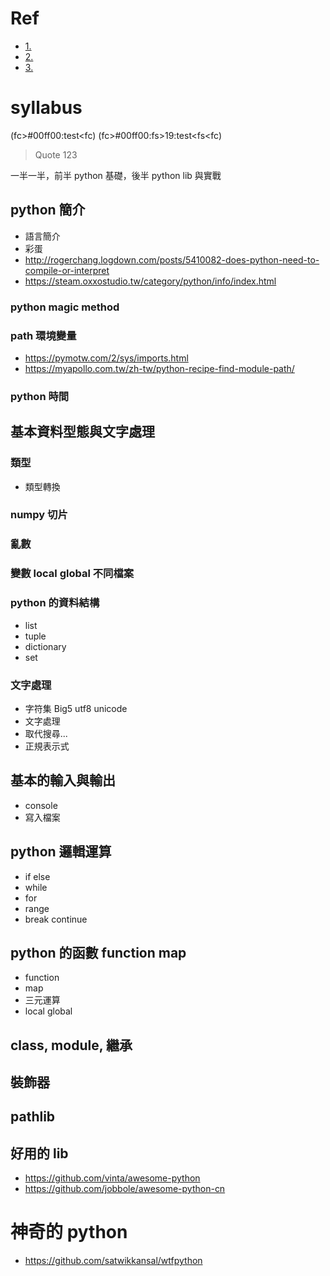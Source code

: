 # Ref

* [1.](https://github.com/tobytoy/Python-100-Days)
* [2.](https://github.com/jackfrued/Python-Core-50-Courses)
* [3.](https://www.youtube.com/playlist?list=PLmOn9nNkQxJFGvtKd7PI7AhsYmY-6FrJs)

# syllabus

(fc>#00ff00:test<fc)
(fc>#00ff00:fs>19:test<fs<fc)

> Quote 123

一半一半，前半 python 基礎，後半 python lib 與實戰

## python 簡介

* 語言簡介
* 彩蛋
* <http://rogerchang.logdown.com/posts/5410082-does-python-need-to-compile-or-interpret>
* <https://steam.oxxostudio.tw/category/python/info/index.html>

### python magic method

### path 環境變量

* <https://pymotw.com/2/sys/imports.html>
* <https://myapollo.com.tw/zh-tw/python-recipe-find-module-path/>

### python 時間

## 基本資料型態與文字處理

### 類型

* 類型轉換

### numpy 切片

### 亂數

### 變數 local global 不同檔案

### python 的資料結構

* list
* tuple
* dictionary
* set

### 文字處理

* 字符集 Big5 utf8 unicode
* 文字處理
* 取代搜尋...
* 正規表示式

## 基本的輸入與輸出

* console
* 寫入檔案

## python 邏輯運算

* if else
* while
* for
* range
* break continue

## python 的函數 function map

* function
* map
* 三元運算
* local global

## class, module, 繼承

## 裝飾器

## pathlib

## 好用的 lib

* <https://github.com/vinta/awesome-python>
* <https://github.com/jobbole/awesome-python-cn>

# 神奇的 python

* <https://github.com/satwikkansal/wtfpython>
